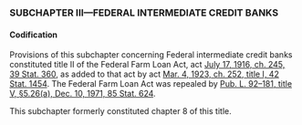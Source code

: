 ### SUBCHAPTER III—FEDERAL INTERMEDIATE CREDIT BANKS ###

#### Codification ####

Provisions of this subchapter concerning Federal intermediate credit banks constituted title II of the Federal Farm Loan Act, act [July 17, 1916, ch. 245, 39 Stat. 360](/statviewer.htm?volume=39&page=360), as added to that act by act [Mar. 4, 1923, ch. 252, title I, 42 Stat. 1454](/statviewer.htm?volume=42&page=1454). The Federal Farm Loan Act was repealed by [Pub. L. 92–181, title V, §5.26(a), Dec. 10, 1971, 85 Stat. 624](/statviewer.htm?volume=85&page=624).

This subchapter formerly constituted chapter 8 of this title.